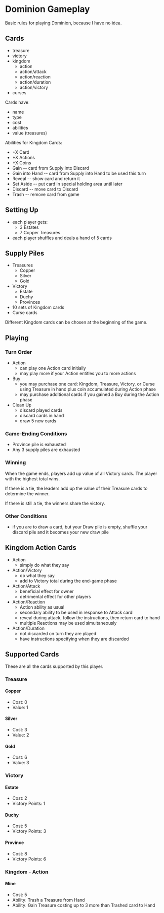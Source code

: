 # Dominion Gameplay

Basic rules for playing Dominion, because I have no idea.

## Cards

* treasure
* victory
* kingdom
  - action
  - action/attack
  - action/reaction
  - action/duration
  - action/victory
* curses

Cards have:

* name
* type
* cost
* abilities
* value (treasures)

Abilities for Kingdom Cards:
* +X Card
* +X Actions
* +X Coins
* Gain -- card from Supply into Discard
* Gain into Hand -- card from Supply into Hand to be used this turn
* Reveal -- show card and return it
* Set Aside -- put card in special holding area until later
* Discard -- move card to Discard
* Trash -- remove card from game

## Setting Up

* each player gets:
  - 3 Estates
  - 7 Copper Treasures
* each player shuffles and deals a hand of 5 cards

## Supply Piles

* Treasures
  - Copper
  - Silver
  - Gold
* Victory
  - Estate
  - Duchy
  - Provinces
* 10 sets of Kingdom cards
* Curse cards

Different Kingdom cards can be chosen at the beginning of the game.

## Playing

### Turn Order

* Action
  - can play one Action card initially
  - may play more if your Action entitles you to more actions
* Buy
  - you may purchase one card: Kingdom, Treasure, Victory, or Curse using Treasure in hand plus coin accumulated during Action phase
  - may purchase additional cards if you gained a Buy during the Action phase
* Clean Up
  - discard played cards
  - discard cards in hand
  - draw 5 new cards

### Game-Ending Conditions
  - Province pile is exhausted
  - Any 3 supply piles are exhausted

### Winning

When the game ends, players add up value of all Victory cards. The player with the highest total wins.

If there is a tie, the leaders add up the value of their Treasure cards to determine the winner.

If there is still a tie, the winners share the victory.

### Other Conditions

* if you are to draw a card, but your Draw pile is empty, shuffle your discard pile and it becomes your new draw pile

## Kingdom Action Cards

* Action
  - simply do what they say
* Action/Victory
  - do what they say
  - add to Victory total during the end-game phase
* Action/Attack
  - beneficial effect for owner
  - detrimental effect for other players
* Action/Reaction
  - Action ability as usual
  - secondary ability to be used in response to Attack card
  - reveal during attack, follow the instructions, then return card to hand
  - multiple Reactions may be used simultaneously
* Action/Duration
  - not discarded on turn they are played
  - have instructions specifying when they are discarded

## Supported Cards

These are all the cards supported by this player.

### Treasure

#### Copper

* Cost: 0
* Value: 1

#### Silver

* Cost: 3
* Value: 2

#### Gold

* Cost: 6
* Value: 3

### Victory

#### Estate

* Cost: 2
* Victory Points: 1

#### Duchy

* Cost: 5
* Victory Points: 3

#### Province

* Cost: 8
* Victory Points: 6

### Kingdom - Action

#### Mine

* Cost: 5
* Ability: Trash a Treasure from Hand
* Ability: Gain Treasure costing up to 3 more than Trashed card to Hand
